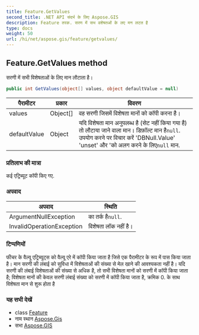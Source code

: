 ```yaml
---
title: Feature.GetValues
second_title: .NET API संदर्भ के लिए Aspose.GIS
description: Feature तरक. सरण में सभ वशेषतओं के लए मन लटत है
type: docs
weight: 50
url: /hi/net/aspose.gis/feature/getvalues/
---
```

## Feature.GetValues method

सरणी में सभी विशेषताओं के लिए मान लौटाता है।

```csharp
public int GetValues(object[] values, object defaultValue = null)
```

| पैरामीटर | प्रकार | विवरण |
| --- | --- | --- |
| values | Object[] | वह सरणी जिसमें विशेषता मानों को कॉपी करना है। |
| defaultValue | Object | यदि विशेषता मान अनुपलब्ध है (सेट नहीं किया गया है) तो लौटाया जाने वाला मान। डिफ़ॉल्ट मान है`null`. उपयोग करने पर विचार करें 'DBNull.Value' 'unset' और 'को अलग करने के लिए`null` मान. |

### प्रतिलाभ की मात्रा

कई एट्रिब्यूट कॉपी किए गए.

### अपवाद

| अपवाद | स्थिति |
| --- | --- |
| ArgumentNullException | का तर्क है`null`. |
| InvalidOperationException | विशेषता लॉक नहीं है। |

### टिप्पणियों

फीचर के वैल्यू एट्रिब्यूट्स को वैल्यू एरे में कॉपी किया जाता है जिसे एक पैरामीटर के रूप में पास किया जाता है। मान सरणी की लंबाई को सुविधा में विशेषताओं की संख्या से मेल खाने की आवश्यकता नहीं है। यदि सरणी की लंबाई विशेषताओं की संख्या से अधिक है, तो सभी विशेषता मानों को सरणी में कॉपी किया जाता है; विशेषता मानों की केवल सरणी लंबाई संख्या को सरणी में कॉपी किया जाता है, क्रमिक 0. के साथ विशेषता मान से शुरू होता है

### यह सभी देखें

* class [Feature](../)
* नाम स्थान [Aspose.Gis](../../feature/)
* सभा [Aspose.GIS](../../../)


